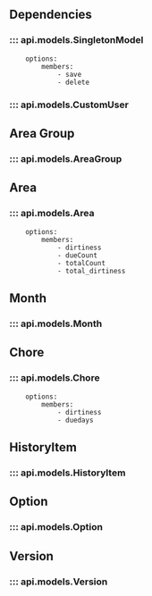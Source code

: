 ## Dependencies
### ::: api.models.SingletonModel
        options:
            members:
                - save
                - delete
### ::: api.models.CustomUser

## Area Group
### ::: api.models.AreaGroup

## Area
### ::: api.models.Area
        options:
            members:
                - dirtiness
                - dueCount
                - totalCount
                - total_dirtiness

## Month
### ::: api.models.Month

## Chore
### ::: api.models.Chore
        options:
            members:
                - dirtiness
                - duedays

## HistoryItem
### ::: api.models.HistoryItem

## Option
### ::: api.models.Option

## Version
### ::: api.models.Version